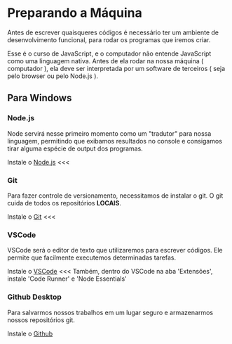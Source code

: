 # Preparando a Máquina

Antes de escrever quaisqueres códigos é necessário ter um ambiente de desenvolvimento funcional, para rodar os programas que iremos criar.

Esse é o curso de JavaScript, e o computador não entende JavaScript como uma linguagem nativa. Antes de ela rodar na nossa máquina ( computador ), ela deve ser interpretada por um software de terceiros ( seja pelo browser ou pelo Node.js ).

## Para Windows

### Node.js

Node servirá nesse primeiro momento como um "tradutor" para nossa linguagem, permitindo que exibamos resultados no console e consigamos tirar alguma espécie de output dos programas.

Instale o [Node.js](https://nodejs.org/en/download/) <<<

### Git

Para fazer controle de versionamento, necessitamos de instalar o git.
O git cuida de todos os repositórios **LOCAIS**.

Instale o [Git](https://git-scm.com/) <<<

### VSCode

VSCode será o editor de texto que utilizaremos para escrever códigos. Ele permite que facilmente executemos determinadas tarefas.

Instale o [VSCode](https://code.visualstudio.com/Download) <<<
Também, dentro do VSCode na aba 'Extensões', instale 'Code Runner' e 'Node Essentials'

### Github Desktop

Para salvarmos nossos trabalhos em um lugar seguro e armazenarmos nossos repositórios git.

Instale o [Github](https://desktop.github.com/)
